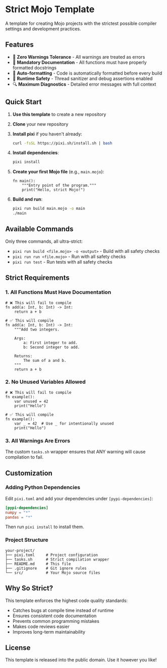 # Strict Mojo Template

A template for creating Mojo projects with the strictest possible compiler settings and development practices.

## Features

- 🚨 **Zero Warnings Tolerance** - All warnings are treated as errors
- 📝 **Mandatory Documentation** - All functions must have properly formatted docstrings
- 🎨 **Auto-formatting** - Code is automatically formatted before every build
- 🐛 **Runtime Safety** - Thread sanitizer and debug assertions enabled
- 🔍 **Maximum Diagnostics** - Detailed error messages with full context

## Quick Start

1. **Use this template** to create a new repository
2. **Clone** your new repository
3. **Install pixi** if you haven't already:

   ```bash
   curl -fsSL https://pixi.sh/install.sh | bash
   ```

4. **Install dependencies**:

   ```bash
   pixi install
   ```

5. **Create your first Mojo file** (e.g., `main.mojo`):

   ```mojo
   fn main():
       """Entry point of the program."""
       print("Hello, strict Mojo!")
   ```

6. **Build and run**:

   ```bash
   pixi run build main.mojo -o main
   ./main
   ```

## Available Commands

Only three commands, all ultra-strict:

- `pixi run build <file.mojo> -o <output>` - Build with all safety checks
- `pixi run run <file.mojo>` - Run with all safety checks  
- `pixi run test` - Run tests with all safety checks

## Strict Requirements

### 1. All Functions Must Have Documentation

```mojo
# ❌ This will fail to compile
fn add(a: Int, b: Int) -> Int:
    return a + b

# ✅ This will compile
fn add(a: Int, b: Int) -> Int:
    """Add two integers.
    
    Args:
        a: First integer to add.
        b: Second integer to add.
        
    Returns:
        The sum of a and b.
    """
    return a + b
```

### 2. No Unused Variables Allowed

```mojo
# ❌ This will fail to compile
fn example():
    var unused = 42
    print("Hello")

# ✅ This will compile
fn example():
    var _ = 42  # Use _ for intentionally unused
    print("Hello")
```

### 3. All Warnings Are Errors

The custom `tasks.sh` wrapper ensures that ANY warning will cause compilation to fail.

## Customization

### Adding Python Dependencies

Edit `pixi.toml` and add your dependencies under `[pypi-dependencies]`:

```toml
[pypi-dependencies]
numpy = "*"
pandas = "*"
```

Then run `pixi install` to install them.

### Project Structure

```text
your-project/
├── pixi.toml     # Project configuration
├── tasks.sh      # Strict compilation wrapper
├── README.md     # This file
├── .gitignore    # Git ignore rules
└── src/          # Your Mojo source files
```

## Why So Strict?

This template enforces the highest code quality standards:

- Catches bugs at compile time instead of runtime
- Ensures consistent code documentation
- Prevents common programming mistakes
- Makes code reviews easier
- Improves long-term maintainability

## License

This template is released into the public domain. Use it however you like!
